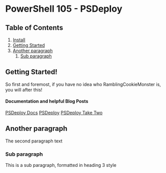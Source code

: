 # PowerShell 105 - PSDeploy

## Table of Contents
1. [Install](docs/install.md)
2. [Getting Started](#gettingstarted)
3. [Another paragraph](#paragraph2)
    1. [Sub paragraph](#subparagraph1)

## Getting Started! <a name="gettingstarted"></a>
So first and foremost, if you have no idea who RamblingCookieMonster is, you will after this!

#### Documentation and helpful Blog Posts
[PSDeploy Docs](https://psdeploy.readthedocs.io/en/latest)
[PSDeploy](http://ramblingcookiemonster.github.io/PSDeploy)
[PSDeploy Take Two](http://ramblingcookiemonster.github.io/PSDeploy-Take-Two)


## Another paragraph <a name="paragraph2"></a>
The second paragraph text

### Sub paragraph <a name="subparagraph1"></a>
This is a sub paragraph, formatted in heading 3 style
